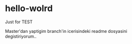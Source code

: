 # hello-wolrd
Just for TEST

Master'dan yaptigim branch'in icerisindeki readme dosyasini degistiriyorum..

